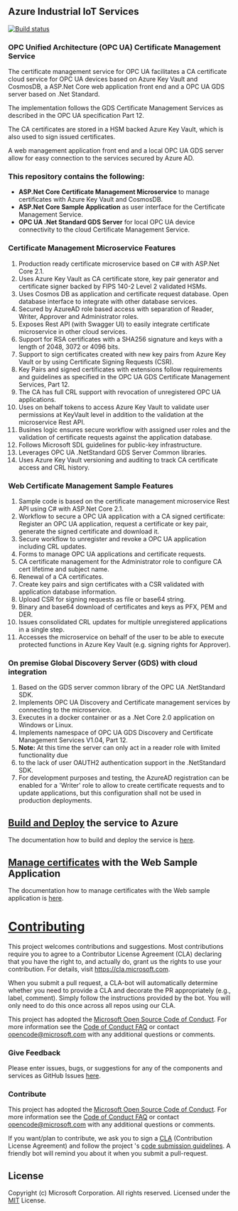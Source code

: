 ## Azure Industrial IoT Services

[![Build status](https://msazure.visualstudio.com/One/_apis/build/status/Custom/Azure_IOT/Industrial/Components/ci-azure-iiot-opc-vault-service)](https://msazure.visualstudio.com/One/_build/latest?definitionId=44197)

### OPC Unified Architecture (OPC UA) Certificate Management Service

The certificate management service for OPC UA facilitates a CA certificate cloud service for OPC UA devices
based on Azure Key Vault and CosmosDB, a ASP.Net Core web application front end and a OPC UA GDS server based on .Net Standard.

The implementation follows the GDS Certificate Management Services as described in the OPC UA specification Part 12.

The CA certificates are stored in a HSM backed Azure Key Vault, which is also used to sign issued certificates. 

A web management application front end and a local OPC UA GDS server allow for easy connection to the services secured by Azure AD.

### This repository contains the following:

* **ASP.Net Core Certificate Management Microservice** to manage certificates with Azure Key Vault and CosmosDB.
* **ASP.Net Core Sample Application** as user interface for the Certificate Management Service.
* **OPC UA .Net Standard GDS Server** for local OPC UA device connectivity to the cloud Certificate Management Service.

### Certificate Management Microservice Features
1. Production ready certificate microservice based on C# with ASP.Net Core 2.1.
2. Uses Azure Key Vault as CA certificate store, key pair generator and certificate signer backed by FIPS 140-2 Level 2 validated HSMs.
3. Uses Cosmos DB as application and certificate request database. Open database interface to integrate with other database services.
2. Secured by AzureAD role based access with separation of Reader, Writer, Approver and Administrator roles.
2. Exposes Rest API (with Swagger UI) to easily integrate certificate microservice in other cloud services.
7. Support for RSA certificates with a SHA256 signature and keys with a length of 2048, 3072 or 4096 bits.
8. Support to sign certificates created with new key pairs from Azure Key Vault or by using Certificate Signing Requests (CSR).
4. Key Pairs and signed certificates with extensions follow requirements and guidelines as specified in the OPC UA GDS Certificate Management Services, Part 12.
9. The CA has full CRL support with revocation of unregistered OPC UA applications.
5. Uses on behalf tokens to access Azure Key Vault to validate user permissions at KeyVault level in addition to the validation at the microservice Rest API.
8. Busines logic ensures secure workflow with assigned user roles and the validation of certificate requests against the application database.
9. Follows Microsoft SDL guidelines for public-key infrastructure.
5. Leverages OPC UA .NetStandard GDS Server Common libraries.
13. Uses Azure Key Vault versioning and auditing to track CA certificate access and CRL history.

### Web Certificate Management Sample Features
1. Sample code is based on the certificate management microservice Rest API using C# with ASP.Net Core 2.1.
8. Workflow to secure a OPC UA application with a CA signed certificate: Register an OPC UA application, request a certificate or key pair, generate the signed certificate and download it.
7. Secure workflow to unregister and revoke a OPC UA application including CRL updates.
5. Forms to manage OPC UA applications and certificate requests.
8. CA certificate management for the Administrator role to configure CA cert lifetime and subject name.
9. Renewal of a CA certificates.
8. Create key pairs and sign certificates with a CSR validated with application database information.
11. Upload CSR for signing requests as file or base64 string.
9. Binary and base64 download of certificates and keys as PFX, PEM and DER.
10. Issues consolidated CRL updates for multiple unregistered applications in a single step.
11. Accesses the microservice on behalf of the user to be able to execute protected functions in Azure Key Vault (e.g. signing rights for Approver).

### On premise Global Discovery Server (GDS) with cloud integration
1. Based on the GDS server common library of the OPC UA .NetStandard SDK.
6. Implements OPC UA Discovery and Certificate management services by connecting to the microservice.
7. Executes in a docker container or as a .Net Core 2.0 application on Windows or Linux.
8. Implements namespace of OPC UA GDS Discovery and Certificate Management Services V1.04, Part 12.
6. **Note:** At this time the server can only act in a reader role with limited functionality due
10.  to the lack of user OAUTH2 authentication support in the .NetStandard SDK. 
11. For development purposes and testing, the AzureAD registration can be enabled for a 'Writer' role to allow to create certificate requests and to update applications, 
but this configuration shall not be used in production deployments.

## [Build and Deploy](docs/howto-deploy-services.md) the service to Azure

The documentation how to build and deploy the service is [here](docs/howto-deploy-services.md).

## [Manage certificates](docs/howto-use-cert-services.md) with the Web Sample Application

The documentation how to manage certificates with the Web sample application is [here](docs/howto-use-cert-services.md).

<!---
## [Build and Run](docs/howto-run-services-locally.md) the services locally

The documentation how to build and run the service is [here](docs/howto-run-services-locally.md).
-->

# [Contributing](CONTRIBUTING)

This project welcomes contributions and suggestions.  Most contributions require you to agree to a
Contributor License Agreement (CLA) declaring that you have the right to, and actually do, grant us
the rights to use your contribution. For details, visit https://cla.microsoft.com.

When you submit a pull request, a CLA-bot will automatically determine whether you need to provide
a CLA and decorate the PR appropriately (e.g., label, comment). Simply follow the instructions
provided by the bot. You will only need to do this once across all repos using our CLA.

This project has adopted the [Microsoft Open Source Code of Conduct](https://opensource.microsoft.com/codeofconduct/).
For more information see the [Code of Conduct FAQ](https://opensource.microsoft.com/codeofconduct/faq/) or
contact [opencode@microsoft.com](mailto:opencode@microsoft.com) with any additional questions or comments.

### Give Feedback

Please enter issues, bugs, or suggestions for any of the components and services as GitHub Issues [here](https://github.com/Azure/azure-iiot-opcvault-service/issues).

### Contribute

This project has adopted the [Microsoft Open Source Code of Conduct](https://opensource.microsoft.com/codeofconduct).  For more information see the [Code of Conduct FAQ](https://opensource.microsoft.com/codeofconduct/faq) or contact [opencode@microsoft.com](mailto:opencode@microsoft.com) with any additional questions or comments.

If you want/plan to contribute, we ask you to sign a [CLA](https://cla.microsoft.com/) (Contribution License Agreement) and follow the project 's [code submission guidelines](docs/contributing.md). A friendly bot will remind you about it when you submit a pull-request. ​ 

## License

Copyright (c) Microsoft Corporation. All rights reserved.
Licensed under the [MIT](license.txt) License.  

[azure-free]:https://azure.microsoft.com/en-us/free/
[powershell-install]:https://azure.microsoft.com/en-us/downloads/#PowerShell
[run-with-docker-url]: https://docs.microsoft.com/azure/iot-suite/iot-suite-remote-monitoring-deploy-local#run-the-microservices-in-docker
[rm-arch-url]: https://docs.microsoft.com/azure/iot-suite/iot-suite-remote-monitoring-sample-walkthrough
[postman-url]: https://www.getpostman.com
[iotedge-url]: https://github.com/Azure/iotedge
[docker-url]: https://www.docker.com/
[dotnet-install]: https://www.microsoft.com/net/learn/get-started
[vs-install-url]: https://www.visualstudio.com/downloads
[dotnetcore-tools-url]: https://www.microsoft.com/net/core#windowsvs2017


